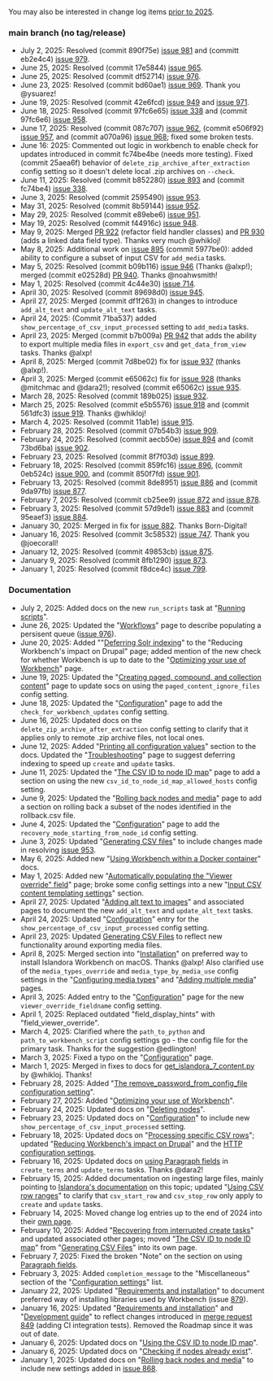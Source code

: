 You may also be interested in change log items [prior to 2025](/islandora_workbench_docs/changelog_up_to_2024/).

### main branch (no tag/release)

* July 2, 2025: Resolved (commit 890f75e) [issue 981](https://github.com/mjordan/islandora_workbench/issues/981) and (committ eb2e4c4) [issue 979](https://github.com/mjordan/islandora_workbench/issues/979).
* June 25, 2025: Resolved (commit 17e5844) [issue 965](https://github.com/mjordan/islandora_workbench/issues/965).
* June 25, 2025: Resolved (commit df52714) [issue 976](https://github.com/mjordan/islandora_workbench/issues/976).
* June 23, 2025: Resolved (commit bd60ae1) [issue 969](https://github.com/mjordan/islandora_workbench/issues/969). Thank you @ysuarez!
* June 19, 2025: Resolved (commit 42e6fcd) [issue 949](https://github.com/mjordan/islandora_workbench/issues/949) and [issue 971](https://github.com/mjordan/islandora_workbench/issues/971).
* June 18, 2025: Resolved (commit 97fc6e65) [issue 338](https://github.com/mjordan/islandora_workbench/issues/338) and (commit 97fc6e6) [issue 958](https://github.com/mjordan/islandora_workbench/issues/958).
* June 17, 2025: Resolved (commit 087c707) [issue 962](https://github.com/mjordan/islandora_workbench/issues/962), (commit e506f92) [issue 957](https://github.com/mjordan/islandora_workbench/issues/957), and (commit a070a96) [issue 968](https://github.com/mjordan/islandora_workbench/issues/968); fixed some broken tests.
* June 16: 2025: Commented out logic in workbench to enable check for updates introduced in commit fc74be4be (needs more testing). Fixed (commit 25aea6f) behavior of `delete_zip_archive_after_extraction` config setting so it doesn't delete local .zip archives on `--check`.
* June 11, 2025: Resolved (commit b852280) [issue 893](https://github.com/mjordan/islandora_workbench/issues/893) and (commit fc74be4) [issue 338](https://github.com/mjordan/islandora_workbench/issues/338).
* June 3, 2025: Resolved (commit 2595490) [issue 953](https://github.com/mjordan/islandora_workbench/issues/953).
* May 31, 2025: Resolved (commit 8b59144) [issue 952](https://github.com/mjordan/islandora_workbench/issues/952).
* May 29, 2025: Resolved (commit e89ebe6) [issue 951](https://github.com/mjordan/islandora_workbench/issues/951).
* May 19, 2025: Resolved (commit f44916c) [issue 948](https://github.com/mjordan/islandora_workbench/issues/948).
* May 9, 2025: Merged [PR 922](https://github.com/mjordan/islandora_workbench/pull/922) (refactor field handler classes) and [PR 930](https://github.com/mjordan/islandora_workbench/pull/930) (adds a linked data field type). Thanks very much @whikloj!
* May 8, 2025: Additional work on [issue 895](https://github.com/mjordan/islandora_workbench/issues/714) (commit 5977be0): added ability to configure a subset of input CSV for `add_media` tasks.
* May 5, 2025: Resolved (commit b09b116) [issue 946](https://github.com/mjordan/islandora_workbench/issues/946) (Thanks @alxp!); merged (commit e02528d) [PR 940](https://github.com/mjordan/islandora_workbench/pull/940). Thanks @noahwsmith!
* May 1, 2025: Resolved (commit 4c44e30) [issue 714](https://github.com/mjordan/islandora_workbench/issues/714).
* April 30, 2025: Resolved (commit 89698d0) [issue 945](https://github.com/mjordan/islandora_workbench/issues/945).
* April 27, 2025: Merged (commit df1f263) in changes to introduce `add_alt_text` and `update_alt_text` tasks.
* April 24, 2025: (Commit 71ba537) added `show_percentage_of_csv_input_processed` setting to `add_media` tasks.
* April 23, 2025: Merged (commit b7b009a) [PR 942](https://github.com/mjordan/islandora_workbench/pull/942) that adds the ability to export multiple media files in `export_csv` and `get_data_from_view` tasks. Thanks @alxp!
* April 8, 2025: Merged (commit 7d8be02) fix for [issue 937](https://github.com/mjordan/islandora_workbench/issues/937) (thanks @alxp!).
* April 3, 2025: Merged (commit e65062c) fix for [issue 928](https://github.com/mjordan/islandora_workbench/issues/932) (thanks @mitchmac and @dara2!); resolved (commit e65062c) [issue 935](https://github.com/mjordan/islandora_workbench/issues/935).
* March 28, 2025: Resolved (commit 189b025) [issue 932](https://github.com/mjordan/islandora_workbench/issues/932).
* March 25, 2025: Resolved (commit e5b5576) [issue 918](https://github.com/mjordan/islandora_workbench/issues/918) and (commit 561dfc3) [issue 919](https://github.com/mjordan/islandora_workbench/issues/919). Thanks @whikloj!
* March 4, 2025: Resolved (commit 11ab1e) [issue 915](https://github.com/mjordan/islandora_workbench/issues/915).
* February 28, 2025: Resolved (commit 07b54b3) [issue 909](https://github.com/mjordan/islandora_workbench/issues/909).
* February 24, 2025: Resolved (commit aecb50e) [issue 894](https://github.com/mjordan/islandora_workbench/issues/894) and (comit 73bd6ba) [issue 902](https://github.com/mjordan/islandora_workbench/issues/902).
* February 23, 2025: Resolved (commit 8f7f03d) [issue 899](https://github.com/mjordan/islandora_workbench/issues/899).
* February 18, 2025: Resolved (commit 859fc16) [issue 896](https://github.com/mjordan/islandora_workbench/issues/896), (commit 0eb524c) [issue 900](https://github.com/mjordan/islandora_workbench/issues/900), and (commit 850f7fd) [issue 901](https://github.com/mjordan/islandora_workbench/issues/901).
* February 13, 2025: Resolved (commit 8de8951) [issue 886](https://github.com/mjordan/islandora_workbench/issues/886) and (commit 9da97fb) [issue 877](https://github.com/mjordan/islandora_workbench/issues/877).
* February 7, 2025: Resolved (commit cb25ee9) [issue 872](https://github.com/mjordan/islandora_workbench/issues/872) and [issue 878](https://github.com/mjordan/islandora_workbench/issues/878).
* February 3, 2025: Resolved (commit 57d9de1) [issue 883](https://github.com/mjordan/islandora_workbench/issues/883) and (commit 95eaef3) [issue 884](https://github.com/mjordan/islandora_workbench/issues/884).
* January 30, 2025: Merged in fix for [issue 882](https://github.com/mjordan/islandora_workbench/issues/882). Thanks Born-Digital!
* January 16, 2025: Resolved (commit 3c58532) [issue 747](https://github.com/mjordan/islandora_workbench/issues/747). Thank you @joecorall!
* January 12, 2025: Resolved (commit 49853cb) [issue 875](https://github.com/mjordan/islandora_workbench/issues/875).
* January 9, 2025: Resolved (commit 8fb1290) [issue 873](https://github.com/mjordan/islandora_workbench/issues/873).
* January 1, 2025: Resolved (commit f8dce4c) [issue 799](https://github.com/mjordan/islandora_workbench/issues/799).


### Documentation

* July 2, 2025: Added docs on the new `run_scripts` task at "[Running scripts](/islandora_workbench_docs/running_scripts/)".
* June 26, 2025: Updated the "[Workflows](/islandora_workbench_docs/workflows/#using-hooks)" page to describe populating a persisent queue ([issue 976](https://github.com/mjordan/islandora_workbench/issues/976)).
* June 20, 2025: Added ""[Deferring Solr indexing](/islandora_workbench_docs/reducing_load/#deferring-solr-indexing)" to the "Reducing Workbench's impact on Drupal" page; added mention of the new check for whether Workbench is up to date to the "[Optimizing your use of Workbench](/islandora_workbench_docs/optimizing_your_use_of_workbench)" page.
* June 19, 2025: Updated the "[Creating paged, compound, and collection content](/islandora_workbench_docs/paged_and_compound/#ignoring-files-in-page-directories)" page to update socs on using the `paged_content_ignore_files` config setting.
* June 18, 2025: Updated the "[Configuration](/islandora_workbench_docs/configuration/#miscellaneous-settings)" page to add the `check_for_workbench_updates` config setting.
* June 16, 2025: Updated docs on the `delete_zip_archive_after_extraction` config setting to clarify that it applies only to remote .zip archive files, not local ones.
* June 12, 2025: Added "[Printing all configuration values](/islandora_workbench_docs/configuration/#printing-all-configuration-values)" section to the docs. Updated the "[Troubleshooting](/islandora_workbench_docs/troubleshooting/#workbench-is-slow)" page to suggest deferring indexing to speed up `create` and `update` tasks.
* June 11, 2025: Updated the "[The CSV ID to node ID map](/islandora_workbench_docs/csv_id_to_node_id_map/#host-values-in-the-map)" page to add a section on using the new `csv_id_to_node_id_map_allowed_hosts` config setting.
* June 9, 2025: Updated the "[Rolling back nodes and media](/islandora_workbench_docs/rolling_back/)" page to add a section on rolling back a subset of the nodes identified in the rollback.csv file.
* June 4, 2025: Updated the "[Configuration](/islandora_workbench_docs/configuration/#miscellaneous-settings)" page to add the `recovery_mode_starting_from_node_id` config setting.
* June 3, 2025: Updated "[Generating CSV files](/islandora_workbench_docs/generating_csv_files/)" to include changes made in resolving [issue 953](https://github.com/mjordan/islandora_workbench/issues/953).
* May 6, 2025: Added new "[Using Workbench within a Docker container](/islandora_workbench_docs/installation/#using-workbench-within-a-docker-container)" docs.
* May 1, 2025: Added new "[Automatically populating the "Viewer override" field](/islandora_workbench_docs/viewer_override/)" page; broke some config settings into a new "[Input CSV content templating settings](/islandora_workbench_docs/configuration/#input-csv-content-templating-settings)" section.
* April 27, 2025: Updated "[Adding alt text to images](/islandora_workbench_docs/alt_text/)" and associated pages to document the new `add_alt_text` and `update_alt_text` tasks.
* April 24, 2025: Updated "[Configuration](/islandora_workbench_docs/configuration/)" entry for the `show_percentage_of_csv_input_processed` config setting.
* April 23, 2025: Updated [Generating CSV Files](/islandora_workbench_docs/generating_csv_files/) to reflect new functionality around exporting media files.
* April 8, 2025: Merged section into "[Installation](/islandora_workbench_docs/installation/)" on preferred way to install Islandora Workbench on macOS. Thanks @alxp! Also clarified use of the `media_types_override` and `media_type_by_media_use` config settings in the "[Configuring media types](/islandora_workbench_docs/media_types/)" and "[Adding multiple media](/islandora_workbench_docs/adding_multiple_media/)" pages.
* April 3, 2025: Added entry to the "[Configuration](/islandora_workbench_docs/configuration/#paged-and-compound-content-settings)" page for the new `viewer_override_fieldname` config setting.
* April 1, 2025: Replaced outdated "field_display_hints" with "field_viewer_override".
* March 4, 2025: Clarified where the `path_to_python` and `path_to_workbench_script` config settings go - the config file for the primary task. Thanks for the suggestion @edlington!
* March 3, 2025: Fixed a typo on the "[Configuration](/islandora_workbench_docs/configuration/)" page.
* March 1, 2025: Merged in fixes to docs for [get_islandora_7_content.py](/islandora_workbench_docs/exporting_islandora_7_content/) by @whikloj. Thanks!
* February 28, 2025: Added "[The remove_password_from_config_file configuration setting](/islandora_workbench_docs/installation/#the-remove_password_from_config_file-configuration-setting)".
* February 27, 2025: Added "[Optimizing your use of Workbench](/islandora_workbench_docs/optimizing_your_use_of_workbench/)".
* February 24, 2025: Updated docs on "[Deleting nodes](/islandora_workbench_docs/deleting_nodes/)".
* February 23, 2025: Updated docs on "[Configuration](/islandora_workbench_docs/configuration/)" to include new `show_percentage_of_csv_input_processed` setting.
* February 18, 2025: Updated docs on "[Processing specific CSV rows](/islandora_workbench_docs/ignoring_csv_rows_and_columns/#processing-specific-csv-rows)"; updated "[Reducing Workbench's impact on Drupal](/islandora_workbench_docs/reducing_load/)" and the [HTTP configuration settings](/islandora_workbench_docs/configuration/#http-settings).
* February 16, 2025: Updated docs on [using Paragraph fields](/islandora_workbench_docs/fields/#using-paragraph-fields-in-create_terms-and-update_terms-tasks) in `create_terms` and `update_terms` tasks. Thanks @dara2!
* February 15, 2025: Added documentation on ingesting large files, mainly pointing to [Islandora's documentation](https://islandora.github.io/documentation/user-documentation/uploading-large-files/) on this topic; updated "[Using CSV row ranges](/islandora_workbench_docs/ignoring_csv_rows_and_columns/#using-csv-row-ranges)" to clarify that `csv_start_row` and `csv_stop_row` only apply to `create` and `update` tasks.
* February 14, 2025: Moved change log entries up to the end of 2024 into their [own page](/islandora_workbench_docs/changelog_up_to_2024/).
* February 10, 2025: Added "[Recovering from interrupted create tasks](/islandora_workbench_docs/recovery_mode/)" and updated associated other pages; moved "[The CSV ID to node ID map](/islandora_workbench_docs/csv_id_to_node_id_map/)" from "[Generating CSV Files](/islandora_workbench_docs/generating_csv_files/)" into its own page.
* February 7, 2025: Fixed the broken "Note" on the section on using [Paragraph fields](/islandora_workbench_docs/fields/#paragraphs-entity-reference-revisions-fields).
* February 3, 2025: Added `completion_message` to the "Miscellaneous" section of the "[Configuration settings](/islandora_workbench_docs/configuration/#miscellaneous-settings)" list.
* January 22, 2025: Updated "[Requirements and installation](/islandora_workbench_docs/installation/)" to document preferred way of installing libraries used by Workbench (issue [879](https://github.com/mjordan/islandora_workbench/issues/879)).
* January 16, 2025: Updated "[Requirements and installation](/islandora_workbench_docs/installation/)" and "[Development guide](/islandora_workbench_docs/development_guide/)" to reflect changes introduced in [merge request 849](https://github.com/mjordan/islandora_workbench/pull/849) (adding CI integration tests). Removed the Roadmap since it was out of date.
* January 6, 2025: Updated docs on "[Using the CSV ID to node ID map](islandora_workbench_docs/generating_csv_files/#using-the-csv-id-to-node-id-map)".
* January 6, 2025: Updated docs on "[Checking if nodes already exist](/islandora_workbench_docs/checking_if_nodes_exist/)".
* January 1, 2025: Updated docs on "[Rolling back nodes and media](/islandora_workbench_docs/rolling_back/)" to include new settings added in [issue 868](https://github.com/mjordan/islandora_workbench/issues/868).

